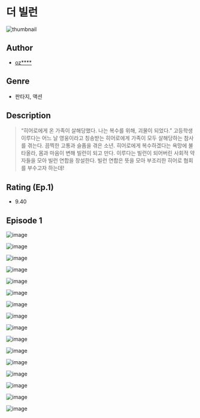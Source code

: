 # 더 빌런
![thumbnail](https://image-comic.pstatic.net/user_contents_data/challenge_comic/2023/05/25/322122/upload_7077799779077009462_480x623.jpeg)

## Author
- [oz****](https://comic.naver.com/artistTitle?id=322122)

## Genre
- 판타지, 액션

## Description
> “히어로에게 온 가족이 살해당했다. 나는 복수를 위해, 괴물이 되었다.” 고등학생 이루다는 어느 날 영웅이라고 칭송받는 히어로에게 가족이 모두 살해당하는 참사를 겪는다. 끔찍한 고통과 슬픔을 겪은 소년. 히어로에게 복수하겠다는 욕망에 불타올라, 몸과 마음이 변해 빌런이 되고 만다. 이루다는 빌런이 되어버린 사회적 약자들을 모아 빌런 연합을 창설한다. 빌런 연합은 뜻을 모아 부조리한 히어로 협회를 부수고자 하는데!


## Rating (Ep.1)
- 9.40

## Episode 1
![image](https://image-comic.pstatic.net/user_contents_data/challenge_comic/2023/05/25/322122/upload_7378644625272103732.jpeg)

![image](https://image-comic.pstatic.net/user_contents_data/challenge_comic/2023/05/25/322122/upload_7076904768024688441.jpeg)

![image](https://image-comic.pstatic.net/user_contents_data/challenge_comic/2023/05/25/322122/upload_3978421426162525798.jpeg)

![image](https://image-comic.pstatic.net/user_contents_data/challenge_comic/2023/05/25/322122/upload_3978993158518550886.jpeg)

![image](https://image-comic.pstatic.net/user_contents_data/challenge_comic/2023/05/25/322122/upload_4135770322633897527.jpeg)

![image](https://image-comic.pstatic.net/user_contents_data/challenge_comic/2023/05/25/322122/upload_7149240543551251814.jpeg)

![image](https://image-comic.pstatic.net/user_contents_data/challenge_comic/2023/05/25/322122/upload_3703194977538946661.jpeg)

![image](https://image-comic.pstatic.net/user_contents_data/challenge_comic/2023/05/25/322122/upload_3905295106016567863.jpeg)

![image](https://image-comic.pstatic.net/user_contents_data/challenge_comic/2023/05/25/322122/upload_4123152327901459508.jpeg)

![image](https://image-comic.pstatic.net/user_contents_data/challenge_comic/2023/05/25/322122/upload_3906644396570994226.jpeg)

![image](https://image-comic.pstatic.net/user_contents_data/challenge_comic/2023/05/25/322122/upload_7221914753192636471.jpeg)

![image](https://image-comic.pstatic.net/user_contents_data/challenge_comic/2023/05/25/322122/upload_7363720076919583538.jpeg)

![image](https://image-comic.pstatic.net/user_contents_data/challenge_comic/2023/05/25/322122/upload_3690806768015794488.jpeg)

![image](https://image-comic.pstatic.net/user_contents_data/challenge_comic/2023/05/25/322122/upload_7076617589365158200.jpeg)

![image](https://image-comic.pstatic.net/user_contents_data/challenge_comic/2023/05/25/322122/upload_3688501078395335988.jpeg)

![image](https://image-comic.pstatic.net/user_contents_data/challenge_comic/2023/05/25/322122/upload_7161112871670211383.jpeg)
